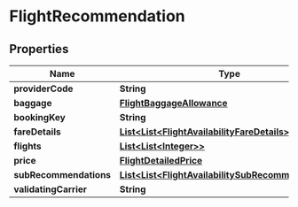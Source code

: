 # FlightRecommendation

## Properties
Name | Type | Description | Notes
------------ | ------------- | ------------- | -------------
**providerCode** | **String** |  |  [optional]
**baggage** | [**FlightBaggageAllowance**](FlightBaggageAllowance.md) |  |  [optional]
**bookingKey** | **String** |  |  [optional]
**fareDetails** | [**List&lt;List&lt;FlightAvailabilityFareDetails&gt;&gt;**](List.md) |  |  [optional]
**flights** | [**List&lt;List&lt;Integer&gt;&gt;**](List.md) |  |  [optional]
**price** | [**FlightDetailedPrice**](FlightDetailedPrice.md) |  |  [optional]
**subRecommendations** | [**List&lt;List&lt;FlightAvailabilitySubRecommendation&gt;&gt;**](List.md) |  |  [optional]
**validatingCarrier** | **String** |  |  [optional]
